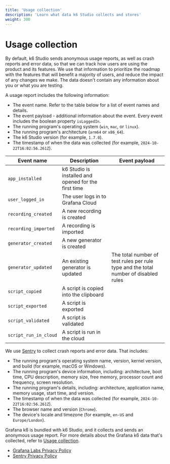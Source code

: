 ```yaml
---
title: 'Usage collection'
description: 'Learn what data k6 Studio collects and stores'
weight: 300
---
```


# Usage collection

By default, k6 Studio sends anonymous usage reports, as well as crash reports and error data, so that we can track how users are using the product and its features. We use that information to prioritize the roadmap with the features that will benefit a majority of users, and reduce the impact of any changes we make. The data doesn't contain any information about you or what you are testing.

A usage report includes the following information:

- The event name. Refer to the table below for a list of event names and details.
- The event payload - additional information about the event. Every event includes the boolean property `isLoggedIn`.
- The running program's operating system (`win`, `mac`, or `linux`).
- The running program's architecture (`arm64` or `x86_64`).
- The k6 Studio version (for example, `1.7.0`).
- The timestamp of when the data was collected (for example, `2024-10-22T16:02:56.261Z`).

| Event name            | Description                                          | Event payload                                                                       |
| --------------------- | ---------------------------------------------------- | ----------------------------------------------------------------------------------- |
| `app_installed`       | k6 Studio is installed and opened for the first time |                                                                                     |
| `user_logged_in`      | The user logs in to Grafana Cloud                    |                                                                                     |
| `recording_created`   | A new recording is created                           |                                                                                     |
| `recording_imported`  | A recording is imported                              |                                                                                     |
| `generator_created`   | A new generator is created                           |                                                                                     |
| `generator_updated`   | An existing generator is updated                     | The total number of test rules per rule type and the total number of disabled rules |
| `script_copied`       | A script is copied into the clipboard                |                                                                                     |
| `script_exported`     | A script is exported                                 |                                                                                     |
| `script_validated`    | A script is validated                                |                                                                                     |
| `script_run_in_cloud` | A script is run in the cloud                         |                                                                                     |

We use [Sentry](https://sentry.io/) to collect crash reports and error data. That includes:

- The running program's operating system name, version, kernel version, and build (for example, macOS or Windows).
- The running program's device information, including: architecture, boot time, CPU description, memory size, free memory, processor count and frequency, screen resolution.
- The running program's details, including: architecture, application name, memory usage, start time, and version.
- The timestamp of when the data was collected (for example, `2024-10-22T16:02:56.261Z`).
- The browser name and version (`Chrome`).
- The device's locale and timezone (for example, `en-US` and `Europe/London`).

Grafana k6 is bundled with k6 Studio, and it collects and sends an anonymous usage report. For more details about the Grafana k6 data that's collected, refer to [Usage collection](https://grafana.com/docs/k6/latest/set-up/usage-collection/).

- [Grafana Labs Privacy Policy](https://grafana.com/legal/privacy-policy/)
- [Sentry Privacy Policy](https://sentry.io/privacy/)
